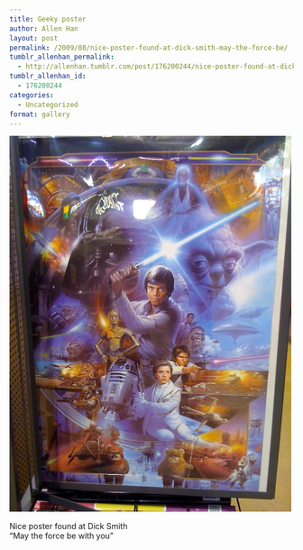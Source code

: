 ```yaml
---
title: Geeky poster
author: Allen Han
layout: post
permalink: /2009/08/nice-poster-found-at-dick-smith-may-the-force-be/
tumblr_allenhan_permalink:
  - http://allenhan.tumblr.com/post/176200244/nice-poster-found-at-dick-smith-may-the-force-be
tumblr_allenhan_id:
  - 176200244
categories:
  - Uncategorized
format: gallery
---
```

[<img class="alignnone size-full wp-image-453" alt="tumblr_kp8qksd1Jk1qzkacto1_" src="/images/uploads/2013/03/tumblr_kp8qksd1Jk1qzkacto1_.jpg" width="500" height="667" />][1]

Nice poster found at Dick Smith  
“May the force be with you”

 [1]: /images/uploads/2013/03/tumblr_kp8qksd1Jk1qzkacto1_.jpg
